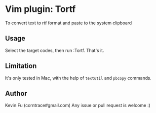 Vim plugin: Tortf
================
To convert text to rtf format and paste to the system clipboard

Usage
-----
Select the target codes, then run :Tortf. That's it.

Limitation
----------
It's only tested in Mac, with the help of `textutil` and `pbcopy` commands. 

Author
------
Kevin Fu (corntrace#gmail.com)
Any issue or pull request is welcome :)

